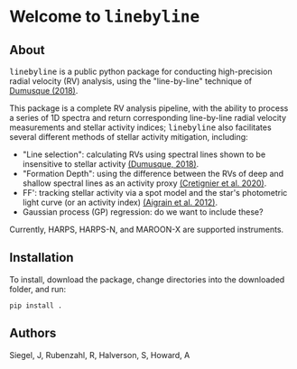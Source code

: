 # Welcome to <tt>linebyline</tt> 

## About

<tt>linebyline</tt> is a public python package for conducting high-precision radial velocity (RV) analysis, using the "line-by-line" technique of <a href="https://ui.adsabs.harvard.edu/abs/2018A%26A...620A..47D/abstract" target="_blank">Dumusque (2018)</a>. 

This package is a complete RV analysis pipeline, with the ability to process a series of 1D spectra and return corresponding line-by-line radial velocity measurements and stellar activity indices; <tt>linebyline</tt> also facilitates several different methods of stellar activity mitigation, including:

* "Line selection": calculating RVs using spectral lines shown to be insensitive to stellar activity <a href="https://ui.adsabs.harvard.edu/abs/2018A%26A...620A..47D/abstract" target="_blank">(Dumusque, 2018)</a>.
* "Formation Depth": using the difference between the RVs of deep and shallow spectral lines as an activity proxy <a href="https://ui.adsabs.harvard.edu/abs/2020A%26A...633A..76C/abstract" target="_blank">(Cretignier et al. 2020)</a>.
* FF': tracking stellar activity via a spot model and the star's photometric light curve (or an activity index) <a href="https://ui.adsabs.harvard.edu/abs/2012MNRAS.419.3147A/abstract" target="_blank">(Aigrain et al. 2012)</a>.
* Gaussian process (GP) regression: do we want to include these?

Currently, HARPS, HARPS-N, and MAROON-X are supported instruments.

## Installation

To install, download the package, change directories into the downloaded folder, and run:

	pip install .

## Authors 
Siegel, J, Rubenzahl, R, Halverson, S, Howard, A
